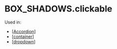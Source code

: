 # BOX_SHADOWS.clickable

Used in:

- [[Accordion]]
- [[container]]
- [[dropdown]]

[//begin]: # "Autogenerated link references for markdown compatibility"
[Accordion]: ../../components/accordion "Accordion"
[container]: ../../components/container "Container"
[dropdown]: ../../components/dropdown "Dropdown"
[//end]: # "Autogenerated link references"